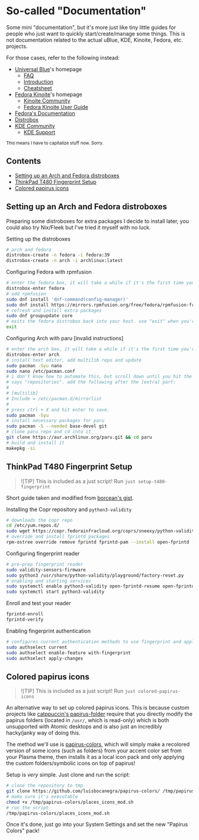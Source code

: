 # So-called "Documentation"

Some mini "documentation", but it's more just like tiny little guides for people who just want to quickly start/create/manage some things. This is not documentation related to the actual uBlue, KDE, Kinoite, Fedora, etc. projects.

For those cases, refer to the following instead:

- [Universal Blue](https://universal-blue.org/)'s homepage
    - [FAQ](https://universal-blue.org/faq/)
    - [Introduction](https://universal-blue.org/introduction/)
    - [Cheatsheet](https://universal-blue.org/cheatsheet/just/)
- [Fedora Kinoite](https://fedoraproject.org/kinoite/)'s homepage
    - [Kinoite Community](https://fedoraproject.org/kinoite/community/)
    - [Fedora Kinoite User Guide](https://docs.fedoraproject.org/en-US/fedora-kinoite/)
- [Fedora's Documentation](https://docs.fedoraproject.org/en-US/)
- [Distrobox](https://distrobox.it/)
- [KDE Community](https://kde.org/)
    - [KDE Support](https://kde.org/support/)

<small>This means I have to capitalize stuff now. Sorry.</small>

## Contents

- [Setting up an Arch and Fedora distroboxes](#setting-up-an-arch-and-fedora-distroboxes)
- [ThinkPad T480 Fingerprint Setup](#thinkpad-t480-fingerprint-setup)
- [Colored papirus icons](#colored-papirus-icons)


## Setting up an Arch and Fedora distroboxes

Preparing some distroboxes for extra packages I decide to install later, you could also try Nix/Fleek but I've tried it myself with no luck.

Setting up the distroboxes
```bash
# arch and fedora
distrobox-create -n fedora -i fedora:39
distrobox-create -n arch -i archlinux:latest
```

Configuring Fedora with rpmfusion
```bash
# enter the fedora box, it will take a while if it's the first time you're running this command
distrobox-enter fedora
# add rpmfusion
sudo dnf install 'dnf-command(config-manager)'
sudo dnf install https://mirrors.rpmfusion.org/free/fedora/rpmfusion-free-release-$(rpm -E %fedora).noarch.rpm https://mirrors.rpmfusion.org/nonfree/fedora/rpmfusion-nonfree-release-$(rpm -E %fedora).noarch.rpm && sudo dnf config-manager --enable fedora-cisco-openh264
# refresh and install extra packages
sudo dnf groupupdate core
# exits the fedora distrobox back into your host. use "exit" when you're done and want to get out of a box
exit
```

Configuring Arch with paru [invalid instructions]
```bash
# enter the arch box, it will take a while if it's the first time you're running this command
distrobox-enter arch
# install text editor, add multilib repo and update
sudo pacman -Syu nano
sudo nano /etc/pacman.conf
# i don't know how to automate this, but scroll down until you hit the part that
# says "repositories". add the following after the [extra] part:
#
# [multilib]
# Include = /etc/pacman.d/mirrorlist
#
# press ctrl + X and hit enter to save.
sudo pacman -Syu
# install necessary packages for paru
sudo pacman -S --needed base-devel git
# clone paru repo and cd into it
git clone https://aur.archlinux.org/paru.git && cd paru
# build and install it
makepkg -si
```

## ThinkPad T480 Fingerprint Setup

> ![TIP]
> This is included as a just script! Run `just setup-t480-fingerprint`

Short guide taken and modified from [borcean's gist](https://gist.github.com/borcean/f32c47f6cc52cee33dfc2265ce63f777).

Installing the Copr repository and `python3-validity`
```bash
# downloads the copr repo
cd /etc/yum.repos.d/
sudo wget https://copr.fedorainfracloud.org/coprs/sneexy/python-validity/repo/fedora-$(rpm -E %fedora)/sneexy-python-validity-fedora-$(rpm -E %fedora).repo
# override and install fprintd packages
rpm-ostree override remove fprintd fprintd-pam --install open-fprintd --install fprintd-clients --install fprintd-clients-pam --install python3-validity
```

Configuring fingerprint reader
```bash
# pre-prep fingerprint reader
sudo validity-sensors-firmware
sudo python3 /usr/share/python-validity/playground/factory-reset.py
# enabling and starting services
sudo systemctl enable python3-validity open-fprintd-resume open-fprintd-suspend
sudo systemctl start python3-validity
```

Enroll and test your reader
```bash
fprintd-enroll
fprintd-verify
```

Enabling fingerprint authentication
```bash
# configures current authentication methods to use fingerprint and apply
sudo authselect current
sudo authselect enable-feature with-fingerprint
sudo authselect apply-changes
```

## Colored papirus icons

> ![TIP]
> This is included as a just script! Run `just colored-papirus-icons`

An alternative way to set up colored papirus icons. This is because custom projects like [catppuccin's papirus-folder](https://github.com/catppuccin/papirus-folders) require that you directly modify the papirus folders (located in `/usr/`, which is read-only) which is both unsupported with Atomic desktops and is also just an incredibly hacky/janky way of doing this.

The method we'll use is [papirus-colors](https://github.com/luisbocanegra/papirus-colors/), which will simply make a recolored version of some icons (such as folders) from your accent color set from your Plasma theme, then installs it as a local icon pack and only applying the custom folders/symbolic icons on top of papirus!

Setup is *very* simple. Just clone and run the script:
```bash
# clone the repository to tmp
git clone https://github.com/luisbocanegra/papirus-colors/ /tmp/papirus-colors
# make sure it's executable
chmod +x /tmp/papirus-colors/places_icons_mod.sh
# run the script
/tmp/papirus-colors/places_icons_mod.sh
```

Once it's done, just go into your System Settings and set the new "Papirus Colors" pack!
